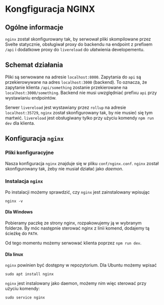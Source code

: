 # Kongfiguracja NGINX

## Ogólne informacje 
`nginx` został skonfigurowany tak, by serwował pliki skompilowane przez Svelte statycznie, obsługiwał proxy do backendu na endpoint z prefixem `/api` i dodatkowe proxy do `livereload` do ułatwienia developementu.

## Schemat działania

Pliki są serwowane na adresie `localhost:8000`.
Zapytania do `api` są przekierowywane na adres `localhost:3000` (backend).
To oznacza, że zapytanie klienta `/api/something` zostanie przekierowane na `localhost:3000/something`.
Backend nie musi uwzględniać prefixu `api` przy wystawianiu endpointów.

Serwer `livereload` jest wystawiany przez `rollup` na adresie `localhost:35729`, `nginx` został skonfigurowany tak, by nie musieć się tym martwić. `livereload` jest obsługiwany tylko przy użyciu komendy `npm run dev` dla klienta.

## Konfiguracja `nginx`

### Pliki konfiguracyjne

Nasza konfiguracja `nginx` znajduje się w pliku `conf/nginx.conf`. 
`nginx` został skonfigurowany tak, żeby nie musiał działać jako *daemon*.

### Instalacja `nginx` 

Po instalacji możemy sprawdzić, czy `nginx` jest zainstalowany wpisując
```
nginx -v
```

#### Dla Windows

Pobieramy paczkę ze strony nginx, rozpakowujemy ją w wybranym folderze. By móc następnie sterować nginx z linii komend, dodajemy tą ścieżkę do `PATH`.

Od tego momentu możemy serwować klienta poprzez `npm run dev`.

#### Dla linux

`nginx` powinien być dostępny w repozytorium. Dla Ubuntu możemy wpisać 
```
sudo apt install nginx
```

`nginx` jest instalowany jako daemon, możemy nim więc sterować przy użyciu komendy:
```
sudo service nginx
```

